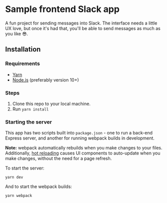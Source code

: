 # Sample frontend Slack app

A fun project for sending messages into Slack. The interface needs a little UX love, but once it's had that, you'll be able to send messages as much as you like 😎.

## Installation

### Requirements

* [Yarn](https://yarnpkg.com/)
* [Node.js](https://nodejs.org/en/) (preferably version 10+)

### Steps

1. Clone this repo to your local machine.
2. Run `yarn install`


### Starting the server

This app has two scripts built into `package.json` - one to run a back-end Express server, and another for running webpack builds in development.

__Note:__ webpack automatically rebuilds when you make changes to your files. Additionally, [hot reloading](https://github.com/gaearon/react-hot-loader) causes UI components to auto-update when you make changes, without the need for a page refresh.

To start the server:

```
yarn dev
```

And to start the webpack builds:

```
yarn webpack
```